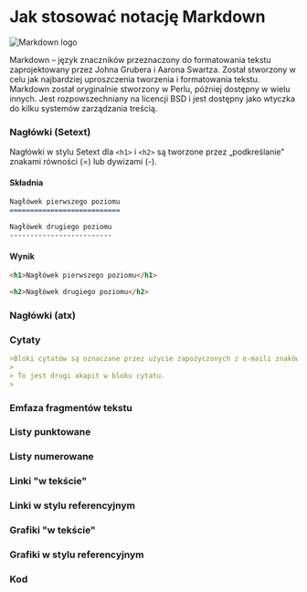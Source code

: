 # Jak stosować notację Markdown
![Markdown logo](https://upload.wikimedia.org/wikipedia/commons/thumb/4/48/Markdown-mark.svg/220px-Markdown-mark.svg.png)

Markdown – język znaczników przeznaczony do formatowania tekstu zaprojektowany przez Johna Grubera i Aarona Swartza. Został stworzony w celu jak najbardziej uproszczenia tworzenia i formatowania tekstu. Markdown został oryginalnie stworzony w Perlu, później dostępny w wielu innych. Jest rozpowszechniany na licencji BSD i jest dostępny jako wtyczka do kilku systemów zarządzania treścią.

### Nagłówki (Setext)
Nagłówki w stylu Setext dla `<h1>` i `<h2>` są tworzone przez „podkreślanie” znakami równości (=) lub dywizami (-).

#### Składnia
```markdown
Nagłówek pierwszego poziomu
===========================

Nagłówek drugiego poziomu
-------------------------
```

#### Wynik
```html
<h1>Nagłówek pierwszego poziomu</h1>

<h2>Nagłówek drugiego poziomu</h2>
````

### Nagłówki (atx) <!--- Sandra -->

### Cytaty <!--- Grzegorz -->
```markdown
>Bloki cytatów są oznaczane przez użycie zapożyczonych z e-maili znaków „>”
>
> To jest drugi akapit w bloku cytatu.
>
```


### Emfaza fragmentów tekstu <!--- Tomasz -->

### Listy punktowane <!--- Paweł -->

### Listy numerowane <!--- Marcin -->

### Linki "w tekście" <!--- Mateusz -->

### Linki w stylu referencyjnym <!---  -->

### Grafiki "w tekście" <!---  -->

### Grafiki w stylu referencyjnym <!---  -->

### Kod <!---  -->
